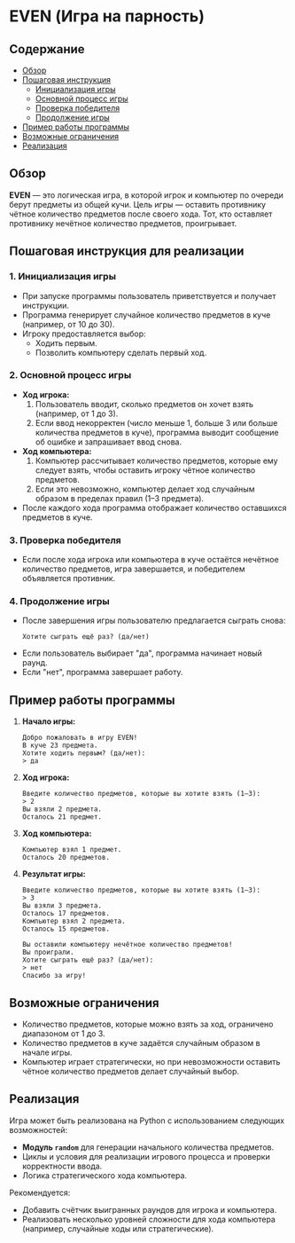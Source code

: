 # EVEN (Игра на парность)

## Содержание

- [Обзор](#обзор)
- [Пошаговая инструкция](#пошаговая-инструкция-для-реализации)
  - [Инициализация игры](#1-инициализация-игры)
  - [Основной процесс игры](#2-основной-процесс-игры)
  - [Проверка победителя](#3-проверка-победителя)
  - [Продолжение игры](#4-продолжение-игры)
- [Пример работы программы](#пример-работы-программы)
- [Возможные ограничения](#возможные-ограничения)
- [Реализация](#реализация)

## Обзор

**EVEN** — это логическая игра, в которой игрок и компьютер по очереди берут предметы из общей кучи. Цель игры — оставить противнику чётное количество предметов после своего хода. Тот, кто оставляет противнику нечётное количество предметов, проигрывает.

## Пошаговая инструкция для реализации

### 1. Инициализация игры

- При запуске программы пользователь приветствуется и получает инструкции.
- Программа генерирует случайное количество предметов в куче (например, от 10 до 30).
- Игроку предоставляется выбор:
  - Ходить первым.
  - Позволить компьютеру сделать первый ход.

### 2. Основной процесс игры

- **Ход игрока:**
  1. Пользователь вводит, сколько предметов он хочет взять (например, от 1 до 3).
  2. Если ввод некорректен (число меньше 1, больше 3 или больше количества предметов в куче), программа выводит сообщение об ошибке и запрашивает ввод снова.
- **Ход компьютера:**
  1. Компьютер рассчитывает количество предметов, которые ему следует взять, чтобы оставить игроку чётное количество предметов.
  2. Если это невозможно, компьютер делает ход случайным образом в пределах правил (1–3 предмета).
- После каждого хода программа отображает количество оставшихся предметов в куче.

### 3. Проверка победителя

- Если после хода игрока или компьютера в куче остаётся нечётное количество предметов, игра завершается, и победителем объявляется противник.

### 4. Продолжение игры

- После завершения игры пользователю предлагается сыграть снова:
  ```
  Хотите сыграть ещё раз? (да/нет)
  ```
- Если пользователь выбирает "да", программа начинает новый раунд.
- Если "нет", программа завершает работу.

## Пример работы программы

1. **Начало игры:**
   ```
   Добро пожаловать в игру EVEN!
   В куче 23 предмета.
   Хотите ходить первым? (да/нет):
   > да
   ```

2. **Ход игрока:**
   ```
   Введите количество предметов, которые вы хотите взять (1–3):
   > 2
   Вы взяли 2 предмета.
   Осталось 21 предмет.
   ```

3. **Ход компьютера:**
   ```
   Компьютер взял 1 предмет.
   Осталось 20 предметов.
   ```

4. **Результат игры:**
   ```
   Введите количество предметов, которые вы хотите взять (1–3):
   > 3
   Вы взяли 3 предмета.
   Осталось 17 предметов.
   Компьютер взял 2 предмета.
   Осталось 15 предметов.

   Вы оставили компьютеру нечётное количество предметов!
   Вы проиграли.
   Хотите сыграть ещё раз? (да/нет):
   > нет
   Спасибо за игру!
   ```

## Возможные ограничения

- Количество предметов, которые можно взять за ход, ограничено диапазоном от 1 до 3.
- Количество предметов в куче задаётся случайным образом в начале игры.
- Компьютер играет стратегически, но при невозможности оставить чётное количество предметов делает случайный выбор.

## Реализация

Игра может быть реализована на Python с использованием следующих возможностей:
- **Модуль `random`** для генерации начального количества предметов.
- Циклы и условия для реализации игрового процесса и проверки корректности ввода.
- Логика стратегического хода компьютера.

Рекомендуется:
- Добавить счётчик выигранных раундов для игрока и компьютера.
- Реализовать несколько уровней сложности для хода компьютера (например, случайные ходы или стратегические).